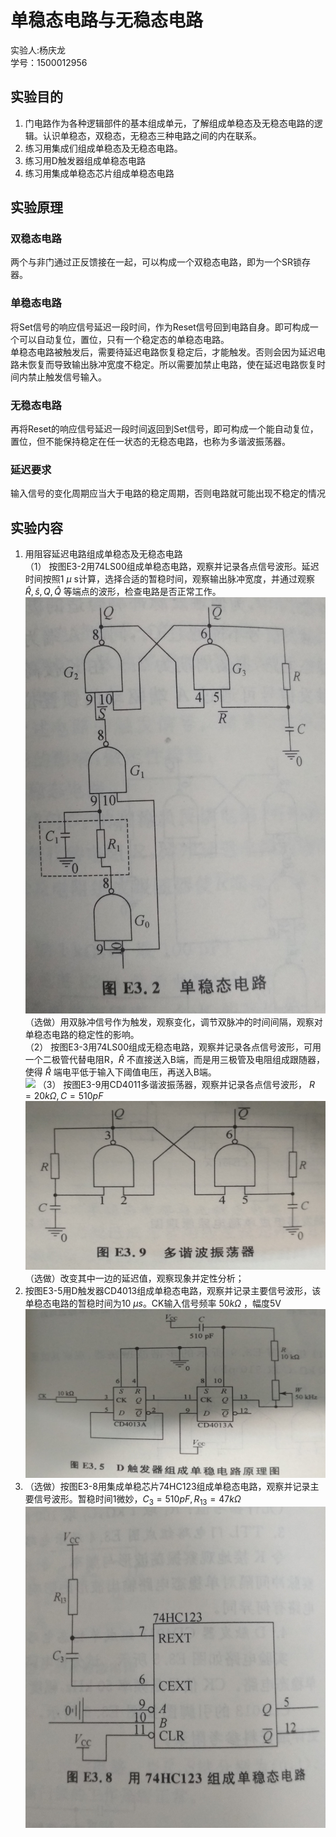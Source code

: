 # 单稳态电路与无稳态电路
<div class="author"> 实验人:杨庆龙<br/>学号：1500012956</div>

## 实验目的
1. 门电路作为各种逻辑部件的基本组成单元，了解组成单稳态及无稳态电路的逻辑。认识单稳态，双稳态，无稳态三种电路之间的内在联系。
2. 练习用集成们组成单稳态及无稳态电路。
3. 练习用D触发器组成单稳态电路
4. 练习用集成单稳态芯片组成单稳态电路
## 实验原理
### 双稳态电路
两个与非门通过正反馈接在一起，可以构成一个双稳态电路，即为一个SR锁存器。
### 单稳态电路
将Set信号的响应信号延迟一段时间，作为Reset信号回到电路自身。即可构成一个可以自动复位，置位，只有一个稳定态的单稳态电路。<br/>
单稳态电路被触发后，需要待延迟电路恢复稳定后，才能触发。否则会因为延迟电路未恢复而导致输出脉冲宽度不稳定。所以需要加禁止电路，使在延迟电路恢复时间内禁止触发信号输入。
### 无稳态电路
再将Reset的响应信号延迟一段时间返回到Set信号，即可构成一个能自动复位，置位，但不能保持稳定在任一状态的无稳态电路，也称为多谐波振荡器。
### 延迟要求
输入信号的变化周期应当大于电路的稳定周期，否则电路就可能出现不稳定的情况
## 实验内容
1. 用阻容延迟电路组成单稳态及无稳态电路<br/>
（1）	按图E3-2用74LS00组成单稳态电路，观察并记录各点信号波形。延迟时间按照1 $\mu$ s计算，选择合适的暂稳时间，观察输出脉冲宽度，并通过观察 $\hat{R},\hat{s},Q,\hat{Q}$ 等端点的波形，检查电路是否正常工作。<br/>
![](exm3photo/IMG_20171012_220808.jpg)
（选做）用双脉冲信号作为触发，观察变化，调节双脉冲的时间间隔，观察对单稳态电路的稳定性的影响。<br/>
（2）	按图E3-3用74LS00组成无稳态电路，观察并记录各点信号波形，可用一个二极管代替电阻R，$\hat{R}$ 不直接送入B端，而是用三极管及电阻组成跟随器，使得 $\hat{R}$ 端电平低于输入下阈值电压，再送入B端。<br/>
![](exm3photo/IMG_20171012_220817.jpg)
（3）	按图E3-9用CD4011多谐波振荡器，观察并记录各点信号波形， $R=20k\Omega,C=510pF$ <br/>
![](exm3photo/IMG_20171012_220832.jpg)
（选做）改变其中一边的延迟值，观察现象并定性分析；<br/>
2. 按图E3-5用D触发器CD4013组成单稳态电路，观察并记录主要信号波形，该单稳态电路的暂稳时间为10 $\mu s$。CK输入信号频率 $50k\Omega$ ，幅度5V<br/>
![](exm3photo/IMG_20171012_220841.jpg)
3. （选做）按图E3-8用集成单稳芯片74HC123组成单稳态电路，观察并记录主要信号波形。暂稳时间1微妙，$C_3=510pF,R_13=47k\Omega$<br/>
![](exm3photo/IMG_20171012_220851.jpg)
